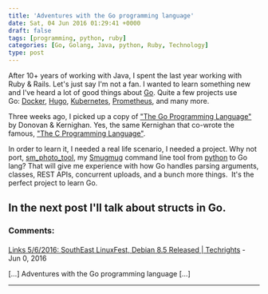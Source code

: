 ```yaml
---
title: 'Adventures with the Go programming language'
date: Sat, 04 Jun 2016 01:29:41 +0000
draft: false
tags: [programming, python, ruby]
categories: [Go, Golang, Java, python, Ruby, Technology]
type: post
---
```


After 10+ years of working with Java, I spent the last year working with Ruby & Rails. Let's just say I'm not a fan. I wanted to learn something new and I've heard a lot of good things about [Go](https://golang.org/). Quite a few projects use Go: [Docker](https://github.com/docker/docker), [Hugo](https://github.com/spf13/hugo), [Kubernetes](https://github.com/kubernetes/kubernetes), [Prometheus](https://github.com/prometheus/prometheus), and many more.

Three weeks ago, I picked up a copy of ["The Go Programming Language"](http://www.amazon.com/Programming-Language-Addison-Wesley-Professional-Computing/dp/0134190440?ie=UTF8&psc=1&redirect=true&ref_=oh_aui_detailpage_o05_s00) by Donovan & Kernighan. Yes, the same Kernighan that co-wrote the famous, ["The C Programming Language"](http://www.amazon.com/Programming-Language-Brian-W-Kernighan/dp/0131103628?ie=UTF8&*Version*=1&*entries*=0).

In order to learn it, I needed a real life scenario, I needed a project. Why not port, [sm\_photo\_tool](https://github.com/jmrodri/sm-photo-tool), my [Smugmug](https://www.smugmug.com/) command line tool from [python](https://www.python.org/) to Go lang? That will give me experience with how Go handles parsing arguments, classes, REST APIs, concurrent uploads, and a bunch more things.  It's the perfect project to learn Go.

In the next post I'll talk about structs in Go.
---
### Comments:
#### 
[Links 5/6/2016: SouthEast LinuxFest, Debian 8.5 Released | Techrights](http://techrights.org/2016/06/05/debian-8-5-released/ "") - <time datetime="2016-06-05 11:12:17">Jun 0, 2016</time>

\[…\] Adventures with the Go programming language \[…\]
<hr />
